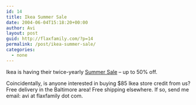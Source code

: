 ```yaml
---
id: 14
title: Ikea Summer Sale
date: 2004-06-04T15:18:20+00:00
author: Avi
layout: post
guid: http://flaxfamily.com/?p=14
permalink: /post/ikea-summer-sale/
categories:
  - none
---
```

Ikea is having their twice-yearly [Summer Sale](http://content.ikea-usa.net/26441-ALL-SummerSale/) &#8211; up to 50% off.

Coincidentally, is anyone interested in buying $85 Ikea store credit from us? Free delivery in the Baltimore area! Free shipping elsewhere. If so, send me email: avi at flaxfamily dot com.